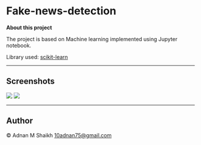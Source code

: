 # Fake-news-detection

**About this project**

The project is based on Machine learning implemented using Jupyter notebook. 

Library used: [scikit-learn](https://scikit-learn.org/stable/)

---

## Screenshots

<img src="https://user-images.githubusercontent.com/52044177/124660377-bfa23600-dec3-11eb-9823-3807cdc08521.png"> <img src="https://user-images.githubusercontent.com/52044177/124660890-71416700-dec4-11eb-9515-4db10045f069.png">

---

## Author

© Adnan M Shaikh <10adnan75@gmail.com>
